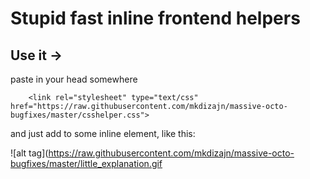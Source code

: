 # Stupid fast inline frontend helpers

## Use it ->

paste in your head somewhere

```
	<link rel="stylesheet" type="text/css" href="https://raw.githubusercontent.com/mkdizajn/massive-octo-bugfixes/master/csshelper.css">
```


and just add to some inline element, like this:

![alt tag](https://raw.githubusercontent.com/mkdizajn/massive-octo-bugfixes/master/little_explanation.gif
